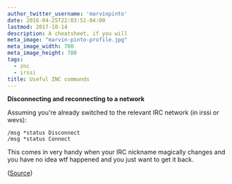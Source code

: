 ```yaml
---
author_twitter_username: 'marvinpinto'
date: 2016-04-25T22:03:51-04:00
lastmod: 2017-10-14
description: A cheatsheet, if you will
meta_image: "marvin-pinto-profile.jpg"
meta_image_width: 700
meta_image_height: 700
tags:
  - znc
  - irssi
title: Useful ZNC commands
---
```


**Disconnecting and reconnecting to a network**

Assuming you're already switched to the relevant IRC network (in irssi or wevs):

``` text
/msg *status Disconnect
/msg *status Connect
```

This comes in very handy when your IRC nickname magically changes and you have
no idea wtf happened and you just want to get it back.

([Source](http://wiki.znc.in/Using_commands))

